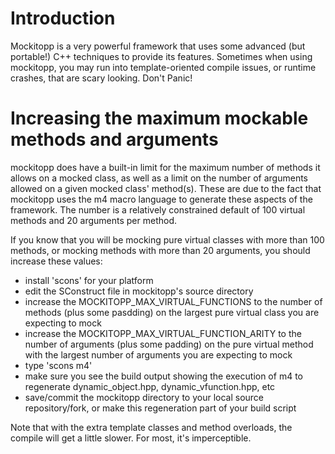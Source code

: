 # Introduction #

Mockitopp is a very powerful framework that uses some advanced (but portable!) C++ techniques to provide its features. Sometimes when using mockitopp, you may run into template-oriented compile issues, or runtime crashes, that are scary looking. Don't Panic!

# Increasing the maximum mockable methods and arguments #

mockitopp does have a built-in limit for the maximum number of methods it allows on a mocked class, as well as a limit on the number of arguments allowed on a given mocked class' method(s). These are due to the fact that mockitopp uses the m4 macro language to generate these aspects of the framework. The number is a relatively constrained default of 100 virtual methods and 20 arguments per method.

If you know that you will be mocking pure virtual classes with more than 100 methods, or mocking methods with more than 20 arguments, you should increase these values:

  * install 'scons' for your platform
  * edit the SConstruct file in mockitopp's source directory
  * increase the MOCKITOPP\_MAX\_VIRTUAL\_FUNCTIONS to the number of methods (plus some pasdding) on the largest pure virtual class you are expecting to mock
  * increase the MOCKITOPP\_MAX\_VIRTUAL\_FUNCTION\_ARITY to the number of arguments (plus some padding) on the pure virtual method with the largest number of arguments you are expecting to mock
  * type 'scons m4'
  * make sure you see the build output showing the execution of m4 to regenerate dynamic\_object.hpp, dynamic\_vfunction.hpp, etc
  * save/commit the mockitopp directory to your local source repository/fork, or make this regeneration part of your build script

Note that with the extra template classes and method overloads, the compile will get a little slower. For most, it's imperceptible.